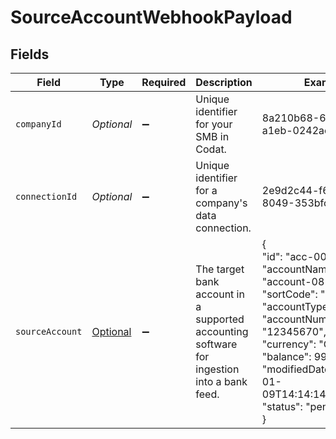 # SourceAccountWebhookPayload


## Fields

| Field                                                                                                                                                                                                                                   | Type                                                                                                                                                                                                                                    | Required                                                                                                                                                                                                                                | Description                                                                                                                                                                                                                             | Example                                                                                                                                                                                                                                 |
| --------------------------------------------------------------------------------------------------------------------------------------------------------------------------------------------------------------------------------------- | --------------------------------------------------------------------------------------------------------------------------------------------------------------------------------------------------------------------------------------- | --------------------------------------------------------------------------------------------------------------------------------------------------------------------------------------------------------------------------------------- | --------------------------------------------------------------------------------------------------------------------------------------------------------------------------------------------------------------------------------------- | --------------------------------------------------------------------------------------------------------------------------------------------------------------------------------------------------------------------------------------- |
| `companyId`                                                                                                                                                                                                                             | *Optional<String>*                                                                                                                                                                                                                      | :heavy_minus_sign:                                                                                                                                                                                                                      | Unique identifier for your SMB in Codat.                                                                                                                                                                                                | 8a210b68-6988-11ed-a1eb-0242ac120002                                                                                                                                                                                                    |
| `connectionId`                                                                                                                                                                                                                          | *Optional<String>*                                                                                                                                                                                                                      | :heavy_minus_sign:                                                                                                                                                                                                                      | Unique identifier for a company's data connection.                                                                                                                                                                                      | 2e9d2c44-f675-40ba-8049-353bfcb5e171                                                                                                                                                                                                    |
| `sourceAccount`                                                                                                                                                                                                                         | [Optional<SourceAccount>](../../models/components/SourceAccount.md)                                                                                                                                                                     | :heavy_minus_sign:                                                                                                                                                                                                                      | The target bank account in a supported accounting software for ingestion into a bank feed.                                                                                                                                              | {<br/>"id": "acc-002",<br/>"accountName": "account-081",<br/>"sortCode": "123456",<br/>"accountType": "Credit",<br/>"accountNumber": "12345670",<br/>"currency": "GBP",<br/>"balance": 99.99,<br/>"modifiedDate": "2023-01-09T14:14:14.1057478Z",<br/>"status": "pending"<br/>} |